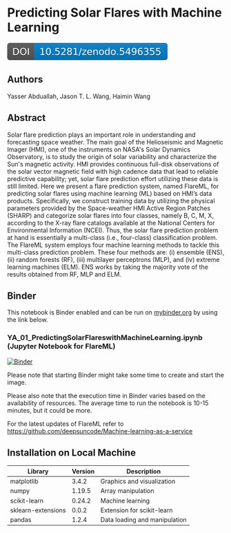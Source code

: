 # Predicting Solar Flares with Machine Learning 

[![DOI](https://github.com/ccsc-tools/zenodo_icons/blob/main/icons/flareml.svg)](https://doi.org/10.5281/zenodo.5634114)


## Authors
Yasser Abduallah, Jason T. L. Wang, Haimin Wang

## Abstract

Solar flare prediction plays an important role in understanding and forecasting space weather.
The main goal of the Helioseismic and Magnetic Imager (HMI), one of the instruments on
NASA&#39;s Solar Dynamics Observatory, is to study the origin of solar variability and characterize
the Sun&#39;s magnetic activity. HMI provides continuous full-disk observations of the solar vector
magnetic field with high cadence data that lead to reliable predictive capability; yet, solar flare
prediction effort utilizing these data is still limited. Here we present a flare prediction system,
named FlareML, for predicting solar flares using machine learning (ML) based on HMI’s data
products. Specifically, we construct training data by utilizing the physical parameters provided
by the Space-weather HMI Active Region Patches (SHARP) and categorize solar flares into four
classes, namely B, C, M, X, according to the X-ray flare catalogs available at the National
Centers for Environmental Information (NCEI). Thus, the solar flare prediction problem at hand
is essentially a multi-class (i.e., four-class) classification problem. The FlareML system employs
four machine learning methods to tackle this multi-class prediction problem. These four methods
are: (i) ensemble (ENS), (ii) random forests (RF), (iii) multilayer perceptrons (MLP), and (iv)
extreme learning machines (ELM). ENS works by taking the majority vote of the results
obtained from RF, MLP and ELM.

## Binder

This notebook is Binder enabled and can be run on [mybinder.org](https://mybinder.org/) by using the link below.


### YA_01_PredictingSolarFlareswithMachineLearning.ipynb (Jupyter Notebook for FlareML)
[![Binder](https://mybinder.org/badge_logo.svg)](https://mybinder.org/v2/gh/ccsc-tools/FlareML/HEAD?labpath=YA_01_PredictingSolarFlareswithMachineLearning.ipynb)

Please note that starting Binder might take some time to create and start the image.

Please also note that the execution time in Binder varies based on the availability of resources. The average time to run the notebook is 10-15 minutes, but it could be more.

For the latest updates of FlareML refer to https://github.com/deepsuncode/Machine-learning-as-a-service

## Installation on Local Machine

|Library | Version   | Description  |
|---|---|---|
|matplotlib|3.4.2| Graphics and visualization|
|numpy| 1.19.5| Array manipulation|
|scikit-learn| 0.24.2| Machine learning|
| sklearn-extensions | 0.0.2  | Extension for scikit-learn |
| pandas|1.2.4| Data loading and manipulation|
